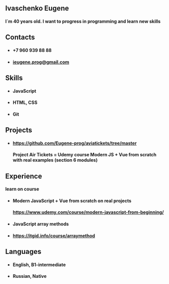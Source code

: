 ## Ivaschenko Eugene

#### I`m 40 years old. I want to progress in programming and learn new skills

## Contacts

- #### +7 960 939 88 88
- #### ieugene.prog@gmail.com

## Skills

- #### JavaScript
- #### HTML, CSS
- #### Git

## Projects

- #### https://github.com/Eugene-prog/aviatickets/tree/master
  #### Project Air Tickets = Udemy course Modern JS + Vue from scratch with real examples (section 6 modules)

## Experience

#### learn on course

- #### Modern JavaScript + Vue from scratch on real projects
  #### https://www.udemy.com/course/modern-javascript-from-beginning/
- #### JavaScript array methods
- #### https://itgid.info/course/arraymethod

## Languages

- #### English, B1-intermediate
- #### Russian, Native
